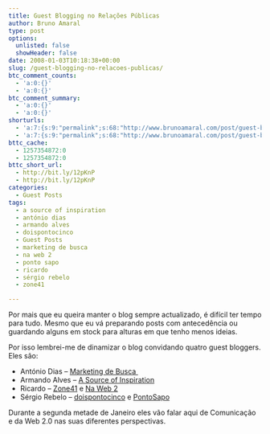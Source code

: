 ```yaml
---
title: Guest Blogging no Relações Públicas
author: Bruno Amaral
type: post
options:
  unlisted: false
  showHeader: false
date: 2008-01-03T10:18:38+00:00
slug: /guest-blogging-no-relacoes-publicas/
btc_comment_counts:
  - 'a:0:{}'
  - 'a:0:{}'
btc_comment_summary:
  - 'a:0:{}'
  - 'a:0:{}'
shorturls:
  - 'a:7:{s:9:"permalink";s:68:"http://www.brunoamaral.com/post/guest-blogging-no-relacoes-publicas/";s:7:"tinyurl";s:25:"http://tinyurl.com/cmko79";s:4:"isgd";s:17:"http://is.gd/pMAB";s:5:"bitly";s:18:"http://bit.ly/8qcE";s:5:"snipr";s:22:"http://snipr.com/ewici";s:5:"snurl";s:22:"http://snurl.com/ewici";s:7:"snipurl";s:24:"http://snipurl.com/ewici";}'
  - 'a:7:{s:9:"permalink";s:68:"http://www.brunoamaral.com/post/guest-blogging-no-relacoes-publicas/";s:7:"tinyurl";s:25:"http://tinyurl.com/cmko79";s:4:"isgd";s:17:"http://is.gd/pMAB";s:5:"bitly";s:18:"http://bit.ly/8qcE";s:5:"snipr";s:22:"http://snipr.com/ewici";s:5:"snurl";s:22:"http://snurl.com/ewici";s:7:"snipurl";s:24:"http://snipurl.com/ewici";}'
bttc_cache:
  - 1257354872:0
  - 1257354872:0
bttc_short_url:
  - http://bit.ly/12pKnP
  - http://bit.ly/12pKnP
categories:
  - Guest Posts
tags:
  - a source of inspiration
  - antónio dias
  - armando alves
  - doispontocinco
  - Guest Posts
  - marketing de busca
  - na web 2
  - ponto sapo
  - ricardo
  - sérgio rebelo
  - zone41

---
```

Por mais que eu queira manter o blog sempre actualizado, é difícil ter tempo para tudo. Mesmo que eu vá preparando posts com antecedência ou guardando alguns em stock para alturas em que tenho menos ideias.

Por isso lembrei-me de dinamizar o blog convidando quatro guest bloggers. Eles são: 

  * António Dias &#8211; [Marketing de Busca ][1]
  * Armando Alves &#8211; [A Source of Inspiration][2]
  * Ricardo &#8211; [Zone41][3] e [Na Web 2][4]
  * Sérgio Rebelo &#8211; [doispontocinco][5] e [PontoSapo][6]

Durante a segunda metade de Janeiro eles vão falar aqui de Comunicação e da Web 2.0 nas suas diferentes perspectivas.

 [1]: http://www.marketingdebusca.com
 [2]: http://asourceofinspiration.com/
 [3]: http://zone41.info/
 [4]: http://naweb2.com/
 [5]: http://sergiorebelo.com/doispontocinco/
 [6]: http://pontosapo.com/